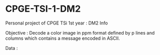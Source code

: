 # CPGE-TSI-1-DM2

Personal project of CPGE TSi 1st year : DM2 Info

Objective : Decode a color image in ppm format defined by p lines and columns which contains a message encoded in ASCII.

Data : 